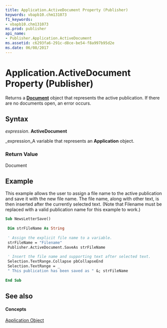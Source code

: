 ```yaml
---
title: Application.ActiveDocument Property (Publisher)
keywords: vbapb10.chm131073
f1_keywords:
- vbapb10.chm131073
ms.prod: publisher
api_name:
- Publisher.Application.ActiveDocument
ms.assetid: c6293fa6-291c-d8ce-be54-f8a997b95d2e
ms.date: 06/08/2017
---
```



# Application.ActiveDocument Property (Publisher)

Returns a  **[Document](document-object-publisher.md)** object that represents the active publication. If there are no documents open, an error occurs.


## Syntax

 _expression_. **ActiveDocument**

 _expression_A variable that represents an  **Application** object.


### Return Value

Document


## Example

This example allows the user to assign a file name to the active publication and save it with the new file name. The file name, along with other text, is then inserted after the currently selected text. (Note that Filename must be replaced with a valid publication name for this example to work.)


```vb
Sub NewsLetterSave() 
 
 Dim strFileName As String 
 
 ' Assign the explicit file name to a variable. 
 strFileName = "Filename" 
 Publisher.ActiveDocument.SaveAs strFileName 
 
 ' Insert the file name and supporting text after selected text. 
 Selection.TextRange.Collapse pbCollapseEnd 
 Selection.TextRange = _ 
 " This publication has been saved as " &; strFileName 
 
End Sub
```


## See also


#### Concepts


 [Application Object](application-object-publisher.md)

